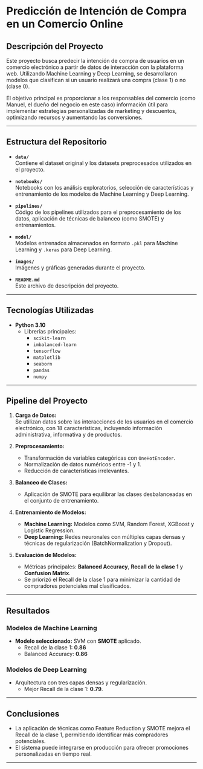# Predicción de Intención de Compra en un Comercio Online

## Descripción del Proyecto
Este proyecto busca predecir la intención de compra de usuarios en un comercio electrónico a partir de datos de interacción con la plataforma web. Utilizando Machine Learning y Deep Learning, se desarrollaron modelos que clasifican si un usuario realizará una compra (clase 1) o no (clase 0).

El objetivo principal es proporcionar a los responsables del comercio (como Manuel, el dueño del negocio en este caso) información útil para implementar estrategias personalizadas de marketing y descuentos, optimizando recursos y aumentando las conversiones.

---

## Estructura del Repositorio
- **`data/`**  
  Contiene el dataset original y los datasets preprocesados utilizados en el proyecto.
  
- **`notebooks/`**  
  Notebooks con los análisis exploratorios, selección de características y entrenamiento de los modelos de Machine Learning y Deep Learning.
  
- **`pipelines/`**  
  Código de los pipelines utilizados para el preprocesamiento de los datos, aplicación de técnicas de balanceo (como SMOTE) y entrenamientos.

- **`model/`**  
  Modelos entrenados almacenados en formato `.pkl` para Machine Learning y `.keras` para Deep Learning.

- **`images/`**  
  Imágenes y gráficas generadas durante el proyecto.

- **`README.md`**  
  Este archivo de descripción del proyecto.

---

## Tecnologías Utilizadas
- **Python 3.10**
  - Librerías principales:
    - `scikit-learn`
    - `imbalanced-learn`
    - `tensorflow`
    - `matplotlib`
    - `seaborn`
    - `pandas`
    - `numpy`

---

## Pipeline del Proyecto
1. **Carga de Datos:**  
   Se utilizan datos sobre las interacciones de los usuarios en el comercio electrónico, con 18 características, incluyendo información administrativa, informativa y de productos.

2. **Preprocesamiento:**  
   - Transformación de variables categóricas con `OneHotEncoder`.
   - Normalización de datos numéricos entre -1 y 1.
   - Reducción de características irrelevantes.

3. **Balanceo de Clases:**  
   - Aplicación de SMOTE para equilibrar las clases desbalanceadas en el conjunto de entrenamiento.

4. **Entrenamiento de Modelos:**  
   - **Machine Learning:** Modelos como SVM, Random Forest, XGBoost y Logistic Regression.
   - **Deep Learning:** Redes neuronales con múltiples capas densas y técnicas de regularización (BatchNormalization y Dropout).

5. **Evaluación de Modelos:**  
   - Métricas principales: **Balanced Accuracy**, **Recall de la clase 1** y **Confusion Matrix**.
   - Se priorizó el Recall de la clase 1 para minimizar la cantidad de compradores potenciales mal clasificados.

---

## Resultados
### Modelos de Machine Learning
- **Modelo seleccionado:** SVM con **SMOTE** aplicado.  
  - Recall de la clase 1: **0.86**  
  - Balanced Accuracy: **0.86**  

### Modelos de Deep Learning
- Arquitectura con tres capas densas y regularización.  
  - Mejor Recall de la clase 1: **0.79**.  

---

## Conclusiones
- La aplicación de técnicas como Feature Reduction y SMOTE mejora el Recall de la clase 1, permitiendo identificar más compradores potenciales.
- El sistema puede integrarse en producción para ofrecer promociones personalizadas en tiempo real.

---




